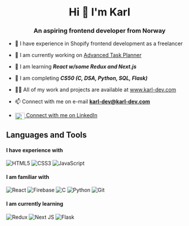 
<h1 align="center"> Hi 👋  I'm Karl </h1>
<h3 align="center"> An aspiring frontend developer from Norway </h3>

- 💼 I have experience in Shopify frontend development as a freelancer

- 🔧 I am currently working on [Advanced Task Planner](https://github.com/DevKarl/Advanced-Task-Planner) 

- 🌱 I am learning ***React w/some Redux and Next.js***

- 📜 I am completing ***CS50 (C, DSA, Python, SQL, Flask)***

- 👨‍💻 All of my work and projects are available at <a href="https://www.karl-dev.com" target="_blank">www.karl-dev.com</a>

- 📫 Connect with me on e-mail **karl-dev@karl-dev.com**
- <a href="https://linkedin.com/in/https://www.linkedin.com/in/karl-henrik-johansen-531a45226/" target="blank"><img align="center" src="https://raw.githubusercontent.com/rahuldkjain/github-profile-readme-generator/master/src/images/icons/Social/linked-in-alt.svg" alt="https://www.linkedin.com/in/karl-henrik-johansen-531a45226/" height="18" width="26" /> Connect with me on LinkedIn</a>

<h2 align="left">Languages and Tools</h2>

<h4> I have experience with  </h4>

![HTML5](https://img.shields.io/badge/html5-%23E34F26.svg?style=for-the-badge&logo=html5&logoColor=white)
![CSS3](https://img.shields.io/badge/css3-%231572B6.svg?style=for-the-badge&logo=css3&logoColor=white)
![JavaScript](https://img.shields.io/badge/javascript-%23323330.svg?style=for-the-badge&logo=javascript&logoColor=%23F7DF1E)

<h4> I am familiar with </h4>

![React](https://img.shields.io/badge/react-%2320232a.svg?style=for-the-badge&logo=react&logoColor=%2361DAFB)
![Firebase](https://img.shields.io/badge/firebase-%23039BE5.svg?style=for-the-badge&logo=firebase)
![C](https://img.shields.io/badge/c-%2300599C.svg?style=for-the-badge&logo=c&logoColor=white) 
![Python](https://img.shields.io/badge/python-3670A0?style=for-the-badge&logo=python&logoColor=ffdd54)
![Git](https://img.shields.io/badge/git-%23F05033.svg?style=for-the-badge&logo=git&logoColor=white)

<h4> I am currently learning </h4>

![Redux](https://img.shields.io/badge/redux-%23593d88.svg?style=for-the-badge&logo=redux&logoColor=white)
![Next JS](https://img.shields.io/badge/Next-black?style=for-the-badge&logo=next.js&logoColor=white) 
![Flask](https://img.shields.io/badge/flask-%23000.svg?style=for-the-badge&logo=flask&logoColor=white)


